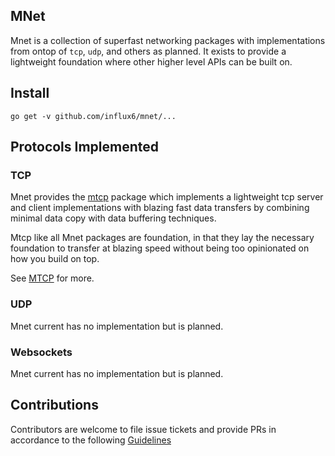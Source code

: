 MNet
------
Mnet is a collection of superfast networking packages with implementations from ontop of `tcp`, `udp`, and others as planned. It exists to provide a lightweight foundation where other higher level APIs can 
be built on.

## Install

```
go get -v github.com/influx6/mnet/...
```

## Protocols Implemented

### TCP

Mnet provides the [mtcp](./mtcp) package which implements a lightweight tcp server and client implementations with blazing fast data transfers by combining minimal data copy with data buffering techniques. 

Mtcp like all Mnet packages are foundation, in that they lay the necessary foundation to transfer at blazing speed without being too opinionated on how you build on top.


See [MTCP](./mtcp) for more.

### UDP

Mnet current has no implementation but is planned.

### Websockets

Mnet current has no implementation but is planned.



## Contributions

Contributors are welcome to file issue tickets and provide PRs in accordance to the following [Guidelines](./contrib.md)